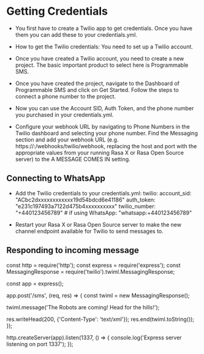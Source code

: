 # Getting Credentials
* You first have to create a Twilio app to get credentials. Once you have them you can add these to your credentials.yml.
* How to get the Twilio credentials: You need to set up a Twilio account.

* Once you have created a Twilio account, you need to create a new project. The basic important product to select here is Programmable SMS.

* Once you have created the project, navigate to the Dashboard of Programmable SMS and click on Get Started. Follow the steps to connect a phone number to the project.

* Now you can use the Account SID, Auth Token, and the phone number you purchased in your credentials.yml.

* Configure your webhook URL by navigating to Phone Numbers in the Twilio dashboard and selecting your phone number. Find the Messaging section and add your webhook URL (e.g. https://<host>:<port>/webhooks/twilio/webhook, replacing the host and port with the appropriate values from your running Rasa X or Rasa Open Source server) to the A MESSAGE COMES IN setting.
  
 ## Connecting to WhatsApp
* Add the Twilio credentials to your credentials.yml:
twilio:
  account_sid: "ACbc2dxxxxxxxxxxxx19d54bdcd6e41186"
  auth_token: "e231c197493a7122d475b4xxxxxxxxxx"
  twilio_number: "+440123456789"  # if using WhatsApp: "whatsapp:+440123456789"
 
* Restart your Rasa X or Rasa Open Source server to make the new channel endpoint available for Twilio to send messages to.

## Responding to incoming message
const http = require('http');
const express = require('express');
const MessagingResponse = require('twilio').twiml.MessagingResponse;

const app = express();

app.post('/sms', (req, res) => {
  const twiml = new MessagingResponse();

  twiml.message('The Robots are coming! Head for the hills!');

  res.writeHead(200, {'Content-Type': 'text/xml'});
  res.end(twiml.toString());
});

http.createServer(app).listen(1337, () => {
  console.log('Express server listening on port 1337');
});
